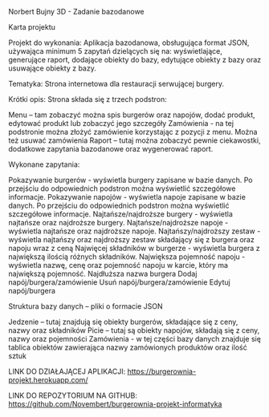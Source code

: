 Norbert Bujny 3D - Zadanie bazodanowe 

Karta projektu 

Projekt do wykonania: Aplikacja bazodanowa, obsługująca format JSON, używająca minimum 5 zapytań dzielących się na: wyświetlające, generujące raport, dodające obiekty do bazy, edytujące obiekty z bazy oraz usuwające obiekty z bazy. 

Tematyka: Strona internetowa dla restauracji serwującej burgery. 

Krótki opis: Strona składa się z trzech podstron: 

Menu – tam zobaczyć można spis burgerów oraz napojów, dodać produkt, edytować produkt lub zobaczyć jego szczegóły 
Zamówienia - na tej podstronie można złożyć zamówienie korzystając z pozycji z menu. Można też usuwać zamówienia 
Raport – tutaj można zobaczyć pewnie ciekawostki, dodatkowe zapytania bazodanowe oraz wygenerować raport. 

Wykonane zapytania: 

Pokazywanie burgerów - wyświetla burgery zapisane w bazie danych. Po przejściu do odpowiednich podstron można wyświetlić szczegółowe informacje. 
Pokazywanie napojów - wyświetla napoje zapisane w bazie danych. Po przejściu do odpowiednich podstron można wyświetlić szczegółowe informacje. 
Najtańsze/najdroższe burgery - wyświetla najtańsze oraz najdroższe burgery. 
Najtańsze/najdroższe napoje - wyświetla najtańsze oraz najdroższe napoje. 
Najtańszy/najdroższy zestaw - wyświetla najtańszy oraz najdroższy zestaw składający się z burgera oraz napoju wraz z ceną 
Najwięcej składników w burgerze - wyświetla burgera z największą ilością różnych składników. 
Największa pojemność napoju - wyświetla nazwę, cenę oraz pojemność napoju w karcie, który ma największą pojemność. 
Najdłuższa nazwa burgera 
Dodaj napój/burgera/zamówienie 
Usuń napój/burgera/zamówienie 
Edytuj napój/burgera 

Struktura bazy danych – pliki o formacie JSON 

Jedzenie – tutaj znajdują się obiekty burgerów, składające się z ceny, nazwy oraz składników 
Picie – tutaj są obiekty napojów, składają się z ceny, nazwy oraz pojemności 
Zamówienia - w tej części bazy danych znajduje się tablica obiektów zawierająca nazwy zamówionych produktów oraz ilość sztuk 

LINK DO DZIAŁAJĄCEJ APLIKACJI: https://burgerownia-projekt.herokuapp.com/ 

LINK DO REPOZYTORIUM NA GITHUB: https://github.com/Novembert/burgerownia-projekt-informatyka 
